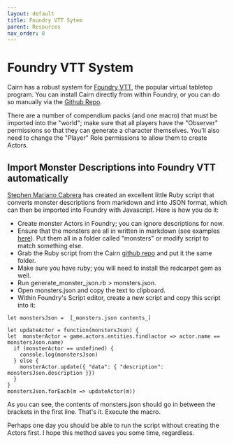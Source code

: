 ```yaml
---
layout: default
title: Foundry VTT Sytem
parent: Resources
nav_order: 8
---
```


# Foundry VTT System


Cairn has a robust system for [Foundry VTT](https://foundryvtt.com/), the popular virtual tabletop program. You can install Cairn directly from within Foundry, or you can do so manually via the [Github Repo](https://github.com/yochaigal/Cairn-FoundryVTT).

There are a number of compendium packs (and one macro) that must be imported into the "world"; make sure that all players have the "Observer" permissions so that they can generate a character themselves. You'll also need to change the "Player" Role permissions to allow them to create Actors.

## Import Monster Descriptions into Foundry VTT automatically
[Stephen Mariano Cabrera](https://github.com/smcabrera) has created an excellent little Ruby script that converts monster descriptions from markdown and into JSON format, which can then be imported into Foundry with Javascript. Here is how you do it:
- Create monster Actors in Foundry; you can ignore descriptions for now.
- Ensure that the monsters are all in written in markdown (see examples [here](https://github.com/yochaigal/cairn/tree/main/monsters)). Put them all in a folder called "monsters" or modify script to match something else.
- Grab the Ruby script from the Cairn [github repo](https://github.com/yochaigal/cairn/blob/main/generate_monster_json.rb) and put it the same folder.
- Make sure you have ruby; you will need to install the redcarpet gem as well.
- Run generate_monster_json.rb > monsters.json.
- Open monsters.json and copy the text to clipboard.
- Within Foundry's Script editor, create a new script and copy this script into it:

```
let monstersJson =  [_monsters.json contents_]

let updateActor = function(monstersJson) {
let  monsterActor = game.actors.entities.find(actor => actor.name == monstersJson.name)
  if (monsterActor == undefined) {
    console.log(monstersJson)
  } else {
    monsterActor.update({ "data": { "description": monstersJson.description }})
  }
}
monstersJson.forEach(m => updateActor(m))
```

As you can see, the contents of monsters.json should go in between the brackets in the first line.
That's it. Execute the macro.

Perhaps one day you should be able to run the script without creating the Actors first. I hope this method saves you some time, regardless.
